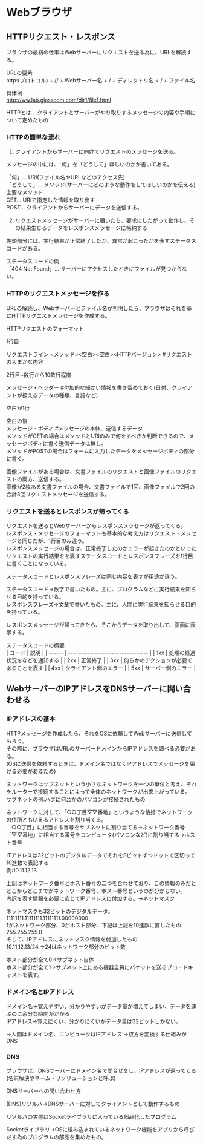 # Webブラウザ

## HTTPリクエスト・レスポンス

ブラウザの最初の仕事はWebサーバーにリクエストを送る為に、URLを解読する。<br>

URLの要素<br>
http:(プロトコル) + // + Webサーバー名 + / + ディレクトリ名 + / + ファイル名<br> 

具体例<br>
http://ww.lab.glasscom.com/dir1/file1.html<br>

HTTPとは... クライアントとサーバーがやり取りするメッセージの内容や手順について定めたもの<br>

### HTTPの簡単な流れ

1. クライアントからサーバーに向けてリクエストのメッセージを送る。

メッセージの中には、「何」を「どうして」ほしいのかが書いてある。<br>

「何」... URI(ファイル名やURLなどのアクセス先)<br>
「どうして」... メソッド(サーバーにどのような動作をしてほしいのかを伝える)<br>
主要なメソッド<br>
GET... URIで指定した情報を取り出す<br>
POST... クライアントからサーバーにデータを送信する。<br>

2. リクエストメッセージがサーバーに届いたら、要求にしたがって動作し、その結果生じるデータをレスポンスメッセージに格納する

先頭部分には、実行結果が正常終了したか、異常が起こったかを表すステータスコードがある。<br>

ステータスコードの例<br>
「404 Not Found」... サーバーにアクセスしたときにファイルが見つからない。

### HTTPのリクエストメッセージを作る

URLの解読し、Webサーバーとファイル名が判明したら、ブラウザはそれを基にHTTPリクエストメッセージを作成する。

HTTPリクエストのフォーマット<br>

1行目<br>

リクエストライン  <メソッド><空白><URI><空白><HTTPバージョン> #リクエストの大まかな内容<br>

2行目~数行から10数行程度<br> 

メッセージ・ヘッダー   #付加的な細かい情報を書き留めておく(日付、クライアントが扱えるデータの種類、言語など)<br>

空白が1行<br>

空白の後<br>
メッセージ・ボディ #メッセージの本体、送信するデータ<br>
メソッドがGETの場合はメソッドとURIのみで何をすべきか判断できるので、メッセージボディに書く送信データは無し。<br>
メソッドがPOSTの場合はフォームに入力したデータをメッセージボディの部分に書く。<br>

画像ファイルがある場合は、文書ファイルのリクエストと画像ファイルのリクエストの両方、送信する。<br>
画像が2枚ある文書ファイルの場合、文書ファイルで1回、画像ファイルで2回の合計3回リクエストメッセージを送信する。

### リクエストを送るとレスポンスが帰ってくる

リクエストを送るとWebサーバーからレスポンスメッセージが返ってくる。<br>
レスポンス・メッセージのフォーマットも基本的な考え方はリクエスト・メッセージと同じだが、1行目のみ違う。<br>
レスポンスメッセージの場合は、正常終了したのかエラーが起きたのかといったリクエストの実行結果をを表すステータスコードとレスポンスフレーズを1行目に書くことになっている。<br>

ステータスコードとレスポンスフレーズは同じ内容を表すが用途が違う。<br>

ステータスコード→数字で書いたもの。主に、プログラムなどに実行結果を知らせる目的を持っている。<br>
レスポンスフレーズ→文章で書いたもの。主に、人間に実行結果を知らせる目的を持っている。<br>

レスポンスメッセージが帰ってきたら、そこからデータを取り出して、画面に表示する。<br>

ステータスコードの概要<br>
| コード | 説明                              |
| ------ | --------------------------------- |
| 1xx    | 処理の経過状況をなどを通知する      |
| 2xx    | 正常終了                          |
| 3xx    | 何らかのアクションが必要であることを表す |
| 4xx    | クライアント側のエラー              |
| 5xx    | サーバー側のエラー                  |


## WebサーバーのIPアドレスをDNSサーバーに問い合わせる

### IPアドレスの基本

HTTPメッセージを作成したら、それをOSに依頼してWebサーバーに送信してもらう。<br>
その際に、ブラウザはURLのサーバードメインからIPアドレスを調べる必要がある。<br>
(OSに送信を依頼するときは、ドメイン名ではなくIPアドレスでメッセージを届ける必要があるため)<br>

ネットワークはサブネットという小さなネットワークを一つの単位と考え、それをルーターで接続することによって全体のネットワークが出来上がっている。<br>
サブネットの例:ハブに何台かのパソコンが接続されたもの<br>

ネットワークに対して、「○○丁目▽▽番地」というような恰好でネットワークの住所ともいえるアドレスを割り当てる。<br>
「○○丁目」に相当する番号をサブネットに割り当てる→ネットワーク番号<br>
「▽▽番地」に相当する番号をコンピュータ(パソコンなど)に割り当てる→ホスト番号<br>

ITアドレスは32ビットのデジタルデータでそれを8ビットずつドットで区切って10進数で表記する<br>
例:10.11.12.13

上記はネットワーク番号とホスト番号の二つを合わせており、この情報のみだとどこからどこまでがネットワーク番号、ホスト番号というのが分からない。<br>
内訳を表す情報を必要に応じてIPアドレスに付加する。→ネットマスク<br>

ネットマスクも32ビットのデジタルデータ。<br>
11111111.11111111.11111111.00000000<br>
1がネットワーク部分、0がホスト部分、下記は上記を10進数に直したもの<br>
255.255.255.0<br>
そして、IPアドレスにネットマスク情報を付加したもの<br>
10.11.12.13/24 →24はネットワーク部分のビット数<br>

ホスト部分が全て0→サブネット自体<br>
ホスト部分が全て1→サブネット上にある機器全員にパケットを送るブロードキャストを表す。

### ドメイン名とIPアドレス

ドメイン名→覚えやすい、分かりやすいがデータ量が増えてしまい、データを運ぶのに余分な時間がかかる<br>
IPアドレス→覚えにくい、分かりにくいがデータ量は32ビットしかない。<br>

→人間はドメイン名、コンピュータはIPアドレス
→双方を変換する仕組みがDNS

### DNS

ブラウザは、DNSサーバーにドメイン名で問合せをし、IPアドレスが返ってくる(名前解決やネーム・リゾリューションと呼ぶ)

DNSサーバーへの問い合わせ方<br>

(DNS)リゾルバ→DNSサーバーに対してクライアントとして動作するもの

リゾルバの実態はSocketライブラリに入っている部品化したプログラム<br>

Socketライブラリ→OSに組み込まれているネットワーク機能をアプリから呼びだす為のプログラムの部品を集めたもの。










